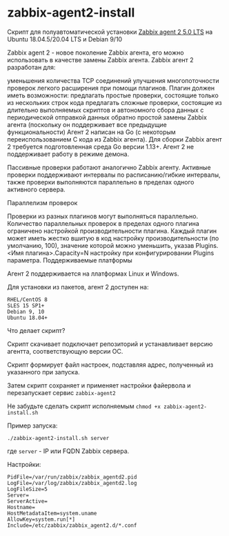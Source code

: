 
# zabbix-agent2-install
Скрипт для полуавтоматической установки [Zabbix agent 2 5.0 LTS](https://www.zabbix.com/documentation/5.0/ru/manual/concepts/agent2) на Ubuntu 18.04.5/20.04 LTS и Debian 9/10

Zabbix agent 2 - новое поколение Zabbix агента, его можно использовать в качестве замены Zabbix агента. Zabbix агент 2 разработан для:

уменьшения количества TCP соединений
улучшения многопоточности проверок
легкого расширения при помощи плагинов. Плагин должен иметь возможности:
предлагать простые проверки, состоящие только из нескольких строк кода
предлагать сложные проверки, состоящие из длительно выполняемых скриптов и автономного сбора данных с периодической отправкой данных обратно
простой замены Zabbix агента (поскольку он поддерживает все предыдущие функциональности)
Агент 2 написан на Go (с некоторым переиспользованием C кода из Zabbix агента). Для сборки Zabbix агент 2 требуется подготовленная среда Go версии 1.13+.
Агент 2 не поддерживает работу в режиме демона.

Пассивные проверки работают аналогично Zabbix агенту. Активные проверки поддерживают интервалы по расписанию/гибкие интервалы, также проверки выполняются параллельно в пределах одного активного сервера.

Параллелизм проверок

Проверки из разных плагинов могут выполняться параллельно. Количество параллельных проверок в пределах одного плагина ограничено настройкой производительности плагина. Каждый плагин может иметь жестко вшитую в код настройку производительности (по умолчанию, 100), значение которой можно уменьшить, указав Plugins.<Имя плагина>.Capacity=N настройку при конфигурировании Plugins параметра.
Поддерживаемые платформы

Агент 2 поддерживается на ллатформах Linux и Windows.

Для установки из пакетов, агент 2 доступен на:

    RHEL/CentOS 8
    SLES 15 SP1+
    Debian 9, 10
    Ubuntu 18.04+


Что делает скрипт?

Скрипт скачивает подключает репозиторий и устанавливает версию агентта, соответствующую версии ОС.

Скрипт формирует файл настроек, подставляя адрес, полученный из указанного при запуска.

Затем скрипт сохраняет и применяет настройки файервола и перезапускает сервис `zabbix-agent2`

Не забудьте сделать скрипт исполняемым `chmod +x zabbix-agent2-install.sh`

Пример запуска:

    ./zabbix-agent2-install.sh server

где `server` - IP или FQDN Zabbix сервера.

Настройки:

    PidFile=/var/run/zabbix/zabbix_agentd2.pid
    LogFile=/var/log/zabbix/zabbix_agentd2.log
    LogFileSize=5
    Server=
    ServerActive=
    Hostname=
	HostMetadataItem=system.uname
    AllowKey=system.run[*]
    Include=/etc/zabbix/zabbix_agent2.d/*.conf

